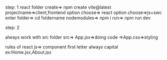 
step: 1
react folder create=> npm create vite@latest
projectname=>client,frontend
option choose=> react
option choose=>js+swc
enter folder=> cd foldername
nodemodules=> npm i
run=> npm run dev

step: 2

always work with src folder
src=> App.jsx=>doing code
   =>App.css=>styling

   rules of react js=>
   component first letter always capital
   ex:Home.jsx,About.jsx
   